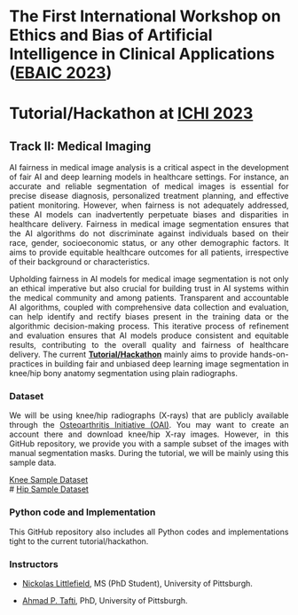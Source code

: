 # The First International Workshop on Ethics and Bias of Artificial Intelligence in Clinical Applications (<a href="https://pittnail.github.io/EBAIC" target="_blank">EBAIC 2023</a>) 
# Tutorial/Hackathon at <a href="https://ieeeichi.github.io/ICHI2023" target="_blank">ICHI 2023</a>

## Track II: Medical Imaging 
<p align="justify">AI fairness in medical image analysis is a critical aspect in the development of fair AI and deep learning models in healthcare settings. For instance, an accurate and reliable segmentation of medical images is essential for precise disease diagnosis, personalized treatment planning, and effective patient monitoring. However, when fairness is not adequately addressed, these AI models can inadvertently perpetuate biases and disparities in healthcare delivery. Fairness in medical image segmentation ensures that the AI algorithms do not discriminate against individuals based on their race, gender, socioeconomic status, or any other demographic factors. It aims to provide equitable healthcare outcomes for all patients, irrespective of their background or characteristics.</p>

<p align="justify">Upholding fairness in AI models for medical image segmentation is not only an ethical imperative but also crucial for building trust in AI systems within the medical community and among patients. Transparent and accountable AI algorithms, coupled with comprehensive data collection and evaluation, can help identify and rectify biases present in the training data or the algorithmic decision-making process. This iterative process of refinement and evaluation ensures that AI models produce consistent and equitable results, contributing to the overall quality and fairness of healthcare delivery. The current <a href="https://pittnail.github.io/EBAIC" target="_blank"><strong>Tutorial/Hackathon</strong></a> mainly aims to provide hands-on-practices in building fair and unbiased deep learning image segmentation in knee/hip bony anatomy segmentation using plain radiographs.</p>

### Dataset
<p align="justify">We will be using knee/hip radiographs (X-rays) that are publicly available through the <a href="https://nda.nih.gov/oai" target="_blank">Osteoarthritis Initiative (OAI)</a>. You may want to create an account there and download knee/hip X-ray images. However, in this GitHub repository, we provide you with a sample subset of the images with manual segmentation masks. During the tutorial, we will be mainly using this sample data.</p>
<a href="https://ieeeichi.github.io/ICHI2023" target="_blank">Knee Sample Dataset</a><br/>
# <a href="https://ieeeichi.github.io/ICHI2023" target="_blank">Hip Sample Dataset</a>

### Python code and Implementation
<p align="justify">This GitHub repository also includes all Python codes and implementations tight to the current tutorial/hackathon.</p>

### Instructors  
+ <p align="justify"><a href="https://pitthexai.github.io/people.html" target="_blank">Nickolas Littlefield</a>, MS (PhD Student), University of Pittsburgh.</p>
+ <p align="justify"><a href="https://pitthexai.github.io/people.html" target="_blank">Ahmad P. Tafti</a>, PhD, University of Pittsburgh.</p>


